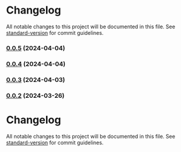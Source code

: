 # Changelog

All notable changes to this project will be documented in this file. See [standard-version](https://github.com/conventional-changelog/standard-version) for commit guidelines.

### [0.0.5](https://github.com/Celerway/labrador/compare/v0.0.4...v0.0.5) (2024-04-04)

### [0.0.4](https://github.com/Celerway/labrador/compare/v0.0.3...v0.0.4) (2024-04-04)

### [0.0.3](https://github.com/Celerway/labrador/compare/v0.0.2...v0.0.3) (2024-04-03)

### [0.0.2](https://github.com/Celerway/labrador/compare/v0.0.1...v0.0.2) (2024-03-26)

# Changelog

All notable changes to this project will be documented in this file. See [standard-version](https://github.com/conventional-changelog/standard-version) for commit guidelines.

